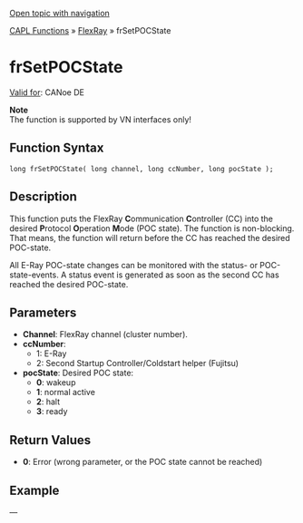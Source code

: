 [Open topic with navigation](../../../../../CANoeDEFamily.htm#Topics/CAPLFunctions/FlexRay/Functions/CAPLfunctionFRSetPocState.md)

[CAPL Functions](../../CAPLfunctions.md) » [FlexRay](../CAPLfunctionsFlexrayOverview.md) » frSetPOCState

# frSetPOCState

[Valid for](../../../Shared/FeatureAvailability.md): CANoe DE

**Note**  
The function is supported by VN interfaces only!

## Function Syntax

```
long frSetPOCState( long channel, long ccNumber, long pocState );
```

## Description

This function puts the FlexRay **C**ommunication **C**ontroller (CC) into the desired **P**rotocol **O**peration **M**ode (POC state). The function is non-blocking. That means, the function will return before the CC has reached the desired POC-state.

All E-Ray POC-state changes can be monitored with the status- or POC-state-events. A status event is generated as soon as the second CC has reached the desired POC-state.

## Parameters

- **Channel**: FlexRay channel (cluster number).
- **ccNumber**:
  - 1: E-Ray
  - 2: Second Startup Controller/Coldstart helper (Fujitsu)
- **pocState**: Desired POC state:
  - **0**: wakeup
  - **1**: normal active
  - **2**: halt
  - **3**: ready

## Return Values

- **0**: Error (wrong parameter, or the POC state cannot be reached)

## Example

—
